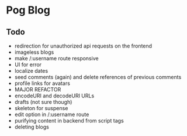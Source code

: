 # Pog Blog

## Todo
- redirection for unauthorized api requests on the frontend
- imageless blogs
- make /:username route responsive
- UI for error
- localize dates
- seed comments (again) and delete references of previous comments
- profile links for avatars
- MAJOR REFACTOR
- encodeURI and decodeURI URLs
- drafts (not sure though)
- skeleton for suspense
- edit option in /:username route
- purifying content in backend from script tags
- deleting blogs